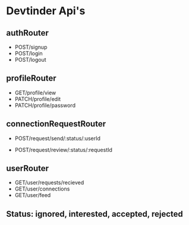 # Devtinder Api's

## authRouter

- POST/signup
- POST/login
- POST/logout

## profileRouter

- GET/profile/view
- PATCH/profile/edit
- PATCH/profile/password

## connectionRequestRouter

<!-- From Senders Point of View statuses should be interested or ignored-->

- POST/request/send/:status/:userId

<!-- From Recievers Point Of view statuses should be accepted,rejected -->

- POST/request/review/:status/:requestId

## userRouter

- GET/user/requests/recieved
- GET/user/connections
- GET/user/feed

## Status: ignored, interested, accepted, rejected
